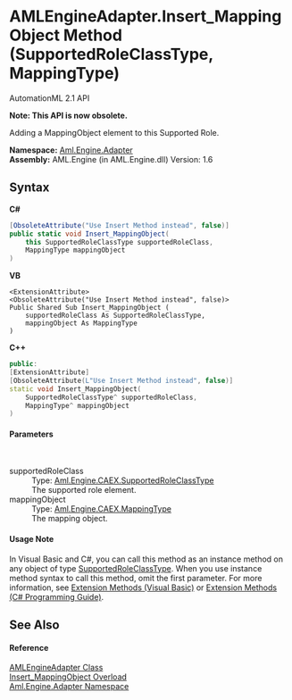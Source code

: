 # AMLEngineAdapter.Insert_MappingObject Method (SupportedRoleClassType, MappingType)
AutomationML 2.1 API 

**Note: This API is now obsolete.**

Adding a MappingObject element to this Supported Role.

**Namespace:**&nbsp;<a href="N_Aml_Engine_Adapter">Aml.Engine.Adapter</a><br />**Assembly:**&nbsp;AML.Engine (in AML.Engine.dll) Version: 1.6

## Syntax

**C#**<br />
``` C#
[ObsoleteAttribute("Use Insert Method instead", false)]
public static void Insert_MappingObject(
	this SupportedRoleClassType supportedRoleClass,
	MappingType mappingObject
)
```

**VB**<br />
``` VB
<ExtensionAttribute>
<ObsoleteAttribute("Use Insert Method instead", false)>
Public Shared Sub Insert_MappingObject ( 
	supportedRoleClass As SupportedRoleClassType,
	mappingObject As MappingType
)
```

**C++**<br />
``` C++
public:
[ExtensionAttribute]
[ObsoleteAttribute(L"Use Insert Method instead", false)]
static void Insert_MappingObject(
	SupportedRoleClassType^ supportedRoleClass, 
	MappingType^ mappingObject
)
```


#### Parameters
&nbsp;<dl><dt>supportedRoleClass</dt><dd>Type: <a href="T_Aml_Engine_CAEX_SupportedRoleClassType">Aml.Engine.CAEX.SupportedRoleClassType</a><br />The supported role element.</dd><dt>mappingObject</dt><dd>Type: <a href="T_Aml_Engine_CAEX_MappingType">Aml.Engine.CAEX.MappingType</a><br />The mapping object.</dd></dl>

#### Usage Note
In Visual Basic and C#, you can call this method as an instance method on any object of type <a href="T_Aml_Engine_CAEX_SupportedRoleClassType">SupportedRoleClassType</a>. When you use instance method syntax to call this method, omit the first parameter. For more information, see <a href="https://docs.microsoft.com/dotnet/visual-basic/programming-guide/language-features/procedures/extension-methods" target="_blank" rel="noopener noreferrer">Extension Methods (Visual Basic)</a> or <a href="https://docs.microsoft.com/dotnet/csharp/programming-guide/classes-and-structs/extension-methods" target="_blank" rel="noopener noreferrer">Extension Methods (C# Programming Guide)</a>.

## See Also


#### Reference
<a href="T_Aml_Engine_Adapter_AMLEngineAdapter">AMLEngineAdapter Class</a><br /><a href="Overload_Aml_Engine_Adapter_AMLEngineAdapter_Insert_MappingObject">Insert_MappingObject Overload</a><br /><a href="N_Aml_Engine_Adapter">Aml.Engine.Adapter Namespace</a><br />